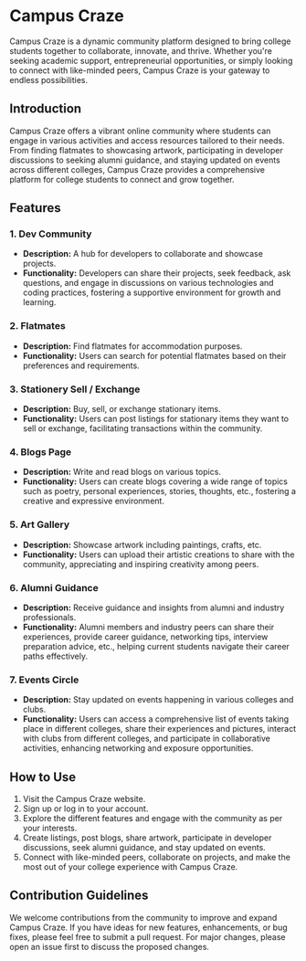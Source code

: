# Campus Craze

Campus Craze is a dynamic community platform designed to bring college students together to collaborate, innovate, and thrive. Whether you're seeking academic support, entrepreneurial opportunities, or simply looking to connect with like-minded peers, Campus Craze is your gateway to endless possibilities.

## Introduction

Campus Craze offers a vibrant online community where students can engage in various activities and access resources tailored to their needs. From finding flatmates to showcasing artwork, participating in developer discussions to seeking alumni guidance, and staying updated on events across different colleges, Campus Craze provides a comprehensive platform for college students to connect and grow together.

## Features

### 1. Dev Community
- **Description:** A hub for developers to collaborate and showcase projects.
- **Functionality:** Developers can share their projects, seek feedback, ask questions, and engage in discussions on various technologies and coding practices, fostering a supportive environment for growth and learning.
  
### 2. Flatmates
- **Description:** Find flatmates for accommodation purposes.
- **Functionality:** Users can search for potential flatmates based on their preferences and requirements.

### 3. Stationery Sell / Exchange
- **Description:** Buy, sell, or exchange stationary items.
- **Functionality:** Users can post listings for stationary items they want to sell or exchange, facilitating transactions within the community.

### 4. Blogs Page
- **Description:** Write and read blogs on various topics.
- **Functionality:** Users can create blogs covering a wide range of topics such as poetry, personal experiences, stories, thoughts, etc., fostering a creative and expressive environment.

### 5. Art Gallery
- **Description:** Showcase artwork including paintings, crafts, etc.
- **Functionality:** Users can upload their artistic creations to share with the community, appreciating and inspiring creativity among peers.

### 6. Alumni Guidance
- **Description:** Receive guidance and insights from alumni and industry professionals.
- **Functionality:** Alumni members and industry peers can share their experiences, provide career guidance, networking tips, interview preparation advice, etc., helping current students navigate their career paths effectively.

### 7. Events Circle
- **Description:** Stay updated on events happening in various colleges and clubs.
- **Functionality:** Users can access a comprehensive list of events taking place in different colleges, share their experiences and pictures, interact with clubs from different colleges, and participate in collaborative activities, enhancing networking and exposure opportunities.

## How to Use

1. Visit the Campus Craze website.
2. Sign up or log in to your account.
3. Explore the different features and engage with the community as per your interests.
4. Create listings, post blogs, share artwork, participate in developer discussions, seek alumni guidance, and stay updated on events.
5. Connect with like-minded peers, collaborate on projects, and make the most out of your college experience with Campus Craze.

## Contribution Guidelines

We welcome contributions from the community to improve and expand Campus Craze. If you have ideas for new features, enhancements, or bug fixes, please feel free to submit a pull request. For major changes, please open an issue first to discuss the proposed changes.

